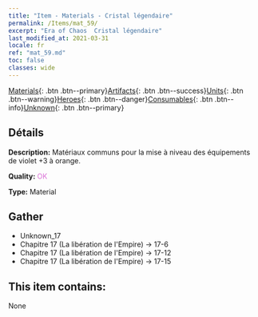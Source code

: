 ```yaml
---
title: "Item - Materials - Cristal légendaire"
permalink: /Items/mat_59/
excerpt: "Era of Chaos  Cristal légendaire"
last_modified_at: 2021-03-31
locale: fr
ref: "mat_59.md"
toc: false
classes: wide
---
```

 [Materials](/fr/Items/){: .btn .btn--primary}[Artifacts](/fr/Items/Artifacts/){: .btn .btn--success}[Units](/fr/Items/Units/){: .btn .btn--warning}[Heroes](/fr/Items/Heroes/){: .btn .btn--danger}[Consumables](/fr/Items/Consumables/){: .btn .btn--info}[Unknown](/fr/Items/Unknown/){: .btn .btn--primary}

## Détails
 **Description:** Matériaux communs pour la mise à niveau des équipements de violet +3 à orange.

 **Quality:** <span style="color: #DA70D6">OK</span>

 **Type:** Material

## Gather

*    Unknown_17 
*    Chapitre 17 (La libération de l'Empire) -> 17-6 
*    Chapitre 17 (La libération de l'Empire) -> 17-12 
*    Chapitre 17 (La libération de l'Empire) -> 17-15 

## This item contains:

  None

